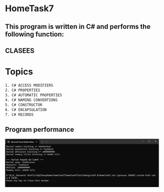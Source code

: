 # HomeTask7

## This program is written in C# and performs the following function:

## CLASEES

# Topics

```
1. C# ACCESS MODIFIERS
2. C# PROPERTIES
3. C# AUTOMATIC PROPERTIES
4. C# NAMING CONVENTIONS
5. C# CONSTRUCTOR
6. C# ENCAPSULATION
7. C# RECORDS
```

## Program performance

![Images](./Pictures/Screenshot_1.png)
